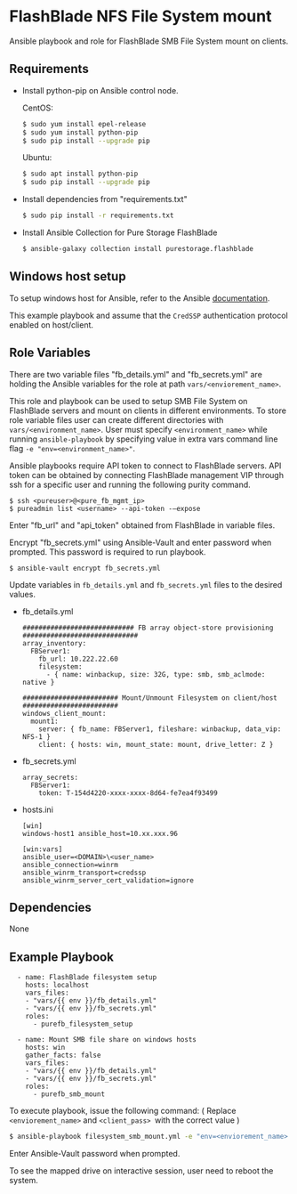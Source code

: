 FlashBlade NFS File System mount
=========

Ansible playbook and role for FlashBlade SMB File System mount on clients.


Requirements
------------

* Install python-pip on Ansible control node.

  CentOS:
    ```bash
    $ sudo yum install epel-release
    $ sudo yum install python-pip
    $ sudo pip install --upgrade pip
    ```
  Ubuntu:
    ```bash
    $ sudo apt install python-pip
    $ sudo pip install --upgrade pip
    ```

* Install dependencies from "requirements.txt"
    ```bash
    $ sudo pip install -r requirements.txt 
    ```
* Install Ansible Collection for Pure Storage FlashBlade
    ```bash
    $ ansible-galaxy collection install purestorage.flashblade
    ```

Windows host setup
------------------

To setup windows host for Ansible, refer to the Ansible [documentation](https://docs.ansible.com/ansible/latest/user_guide/windows_setup.html).

This example playbook and assume that the `CredSSP` authentication protocol enabled on host/client. 

Role Variables
--------------

There are two variable files "fb_details.yml" and "fb_secrets.yml" are holding the Ansible variables for the role at path `vars/<enviorement_name>`. 

This role and playbook can be used to setup SMB File System on FlashBlade servers and mount on clients in different environments. To store role variable files user can create different directories with `vars/<environment_name>`. User must specify `<environment_name>` while running `ansible-playbook` by specifying value in extra vars command line flag `-e "env=<environment_name>"`.

Ansible playbooks require API token to connect to FlashBlade servers. API token can be obtained by connecting FlashBlade management VIP through ssh for a specific user and running the following purity command.
   ```
   $ ssh <pureuser>@<pure_fb_mgmt_ip>
   $ pureadmin list <username> --api-token -–expose
   ```
Enter "fb_url" and "api_token" obtained from FlashBlade in variable files.

Encrypt "fb_secrets.yml" using Ansible-Vault and enter password when prompted. This password is required to run playbook.
```
$ ansible-vault encrypt fb_secrets.yml
```

Update variables in `fb_details.yml` and `fb_secrets.yml` files to the desired values.

* fb_details.yml
    ```
    ############################ FB array object-store provisioning #############################
    array_inventory:               
      FBServer1:
        fb_url: 10.222.22.60                   
        filesystem:
          - { name: winbackup, size: 32G, type: smb, smb_aclmode: native } 

    ######################## Mount/Unmount Filesystem on client/host ########################
    windows_client_mount:
      mount1:
        server: { fb_name: FBServer1, fileshare: winbackup, data_vip: NFS-1 } 
        client: { hosts: win, mount_state: mount, drive_letter: Z }                       
    ```

* fb_secrets.yml
    ```
    array_secrets:               
      FBServer1:
        token: T-154d4220-xxxx-xxxx-8d64-fe7ea4f93499
    ```
* hosts.ini 
    ```
    [win]
    windows-host1 ansible_host=10.xx.xxx.96

    [win:vars]
    ansible_user=<DOMAIN>\<user_name>
    ansible_connection=winrm
    ansible_winrm_transport=credssp
    ansible_winrm_server_cert_validation=ignore
    ```


Dependencies
------------

None

Example Playbook
----------------

      - name: FlashBlade filesystem setup
        hosts: localhost
        vars_files:
        - "vars/{{ env }}/fb_details.yml"
        - "vars/{{ env }}/fb_secrets.yml"
        roles:
          - purefb_filesystem_setup

      - name: Mount SMB file share on windows hosts
        hosts: win
        gather_facts: false
        vars_files:
        - "vars/{{ env }}/fb_details.yml"
        - "vars/{{ env }}/fb_secrets.yml"
        roles:
          - purefb_smb_mount


To execute playbook, issue the following command:
( Replace `<enviorement_name>` and `<client_pass> `with the correct value )
   ```bash
   $ ansible-playbook filesystem_smb_mount.yml -e "env=<enviorement_name> ansible_password=<client_pass>" --ask-vault-pass
   ```
Enter Ansible-Vault password when prompted.

To see the mapped drive on interactive session, user need to reboot the system.